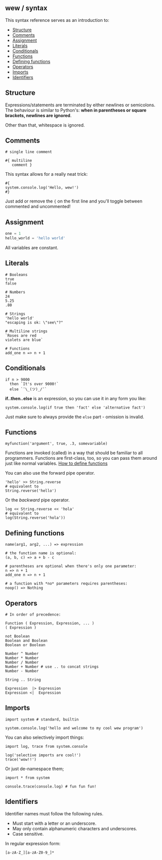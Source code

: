 ## wew / syntax

This syntax reference serves as an introduction to:

* [Structure](#structure)
* [Comments](#comments)
* [Assignment](#assignment)
* [Literals](#literals)
* [Conditionals](#conditionals)
* [Functions](#functions)
* [Defining functions](#defining-functions)
* [Operators](#operators)
* [Imports](#imports)
* [Identifiers](#identifiers)

## Structure

Expressions/statements are terminated by either newlines or semicolons. The
behaviour is similar to Python's: **when in parentheses or square brackets,
newlines are ignored**.

Other than that, whitespace is ignored.

## Comments

```wew
# single line comment

#{ multiline
   comment }
```

This syntax allows for a really neat trick:

```wew
#{
system.console.log('Hello, wew!')
#}
```

Just add or remove the `{` on the first line and you'll toggle between commented
and uncommented!

## Assignment

```js
one = 1
hello_world = 'hello world'
```

All variables are constant.

## Literals

```wew
# Booleans
true
false

# Numbers
24
5.25
.80

# Strings
'hello world'
"escaping is ok: \"see\"?"

# Multiline strings
`Roses are red
violets are blue`

# Functions
add_one n => n + 1
```

## Conditionals

```wew
if n > 9000
  then `It's over 9000!`
  else `¯\_(ツ)_/¯`
```

**if..then..else** is an expression, so you can use it in any form you like:

```wew
system.console.log(if true then 'fact' else 'alternative fact')
```

Just make sure to always provide the `else` part - omission is invalid.

## Functions

```wew
myfunction('argument', true, .3, somevariable)
```

Functions are invoked (called) in a way that should be familiar to all
programmers. Functions are first-class, too, so you can pass them around just
like normal variables. [How to define functions](#defining-functions)

You can also use the forward pipe operator.

```wew
'hello' >> String.reverse
# equivalent to
String.reverse('hello')
```

Or the _backward_ pipe operator.

```wew
log << String.reverse << 'hola'
# equivalent to
log(String.reverse('hola'))
```

## Defining functions

```wew
name(arg1, arg2, ...) => expression

# the function name is optional:
(a, b, c) => a + b - c

# parentheses are optional when there's only one parameter:
n => n + 1
add_one n => n + 1

# a function with *no* parameters requires parentheses:
noop() => Nothing
```

## Operators

```wew
# In order of precedence:

Function ( Expression, Expression, ... )
( Expression )

not Boolean
Boolean and Boolean
Boolean or Boolean

Number ^ Number
Number * Number
Number / Number
Number + Number # use .. to concat strings
Number - Number

String .. String

Expression  |> Expression
Expression <|  Expression
```

## Imports

```wew
import system # standard, builtin

system.console.log('hello and welcome to my cool wew program')
```

You can also selectively import things:

```wew
import log, trace from system.console

log('selective imports are cool!')
trace('wow!!')
```

Or just de-namespace them;

```wew
import * from system

console.trace(console.log) # fun fun fun!
```

## Identifiers

Identifier names must follow the following rules.

* Must start with a letter or an underscore.
* May only contain alphanumeric characters and underscores.
* Case sensitive.

In regular expression form:
```regex
[a-zA-Z_][a-zA-Z0-9_]*
```
